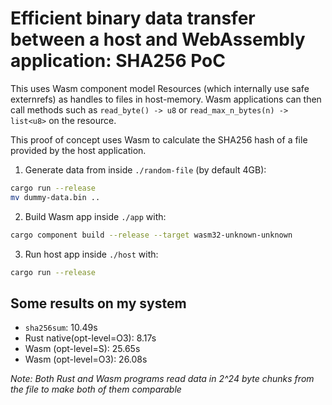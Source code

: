 # Efficient binary data transfer between a host and WebAssembly application: SHA256 PoC
This uses Wasm component model Resources (which internally use safe externrefs) as handles to files in host-memory.
Wasm applications can then call methods such as `read_byte() -> u8` or `read_max_n_bytes(n) -> list<u8>` on the resource.

This proof of concept uses Wasm to calculate the SHA256 hash of a file provided by the host application.

1. Generate data from inside `./random-file` (by default 4GB):
  ```sh
  cargo run --release
  mv dummy-data.bin ..
  ```
2. Build Wasm app inside `./app` with:
  ```sh
  cargo component build --release --target wasm32-unknown-unknown
  ```
3. Run host app inside `./host` with:
  ```sh
  cargo run --release
  ```


## Some results on my system
- `sha256sum`: 10.49s
- Rust native(opt-level=O3): 8.17s
- Wasm (opt-level=S): 25.65s
- Wasm (opt-level=O3): 26.08s

_Note: Both Rust and Wasm programs read data in 2^24 byte chunks from the file to make both of them comparable_

